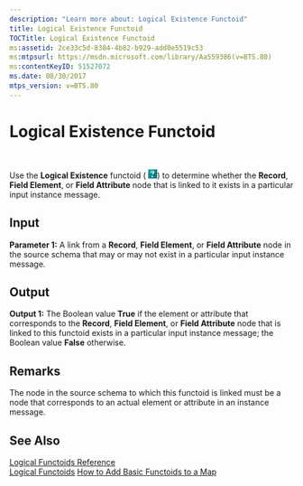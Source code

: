 ```yaml
---
description: "Learn more about: Logical Existence Functoid"
title: Logical Existence Functoid
TOCTitle: Logical Existence Functoid
ms:assetid: 2ce33c5d-8384-4b82-b929-add0e5519c53
ms:mtpsurl: https://msdn.microsoft.com/library/Aa559386(v=BTS.80)
ms:contentKeyID: 51527072
ms.date: 08/30/2017
mtps_version: v=BTS.80
---
```


# Logical Existence Functoid

 

Use the **Logical Existence** functoid ( ![](images/Aa559386.484702af-934c-4017-9b5a-c2d9fc94be51(BTS.80).jpeg)) to determine whether the **Record**, **Field Element**, or **Field Attribute** node that is linked to it exists in a particular input instance message.

## Input

**Parameter 1:** A link from a **Record**, **Field Element**, or **Field Attribute** node in the source schema that may or may not exist in a particular input instance message.

## Output

**Output 1:** The Boolean value **True** if the element or attribute that corresponds to the **Record**, **Field Element**, or **Field Attribute** node that is linked to this functoid exists in a particular input instance message; the Boolean value **False** otherwise.

## Remarks

The node in the source schema to which this functoid is linked must be a node that corresponds to an actual element or attribute in an instance message.

## See Also

[Logical Functoids Reference](logical-functoids-reference.md)  
[Logical Functoids](https://msdn.microsoft.com/library/aa561580\(v=bts.80\))  
[How to Add Basic Functoids to a Map](https://msdn.microsoft.com/library/aa560635\(v=bts.80\))

